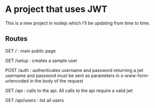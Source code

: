 # A project that uses JWT

This is a new project in nodejs which I'll be updating from time to time.

## Routes

GET / : main public page

GET /setup : creates a sample user

POST /auth : authenticates username and password returning a jwt
  username and password must be sent as parameters in x-www-form-urlencoded in the body of the request

GET /api : calls to the api. All calls to the api require a valid jwt

GET /api/users : list all users

